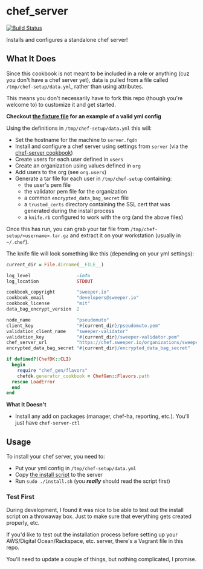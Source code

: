 # chef_server

[![Build Status](https://travis-ci.org/sweeperio/chef-chef_server.svg?branch=master)](https://travis-ci.org/sweeperio/chef-chef_server)

Installs and configures a standalone chef server!

## What It Does

Since this cookbook is not meant to be included in a role or anything (cuz you don't have a chef server yet), data is
pulled from a file called `/tmp/chef-setup/data.yml`, rather than using attributes. 

This  means you don't necessarily have to fork this repo (though you're welcome to) to customize it and get started.

**Checkout [the fixture file] for an example of a valid yml config**

Using the definitions in `/tmp/chef-setup/data.yml` this will:

* Set the hostname for the machine to `server.fqdn`
* Install and configure a chef server using settings from `server` (via the [chef-server cookbook])
* Create users for each user defined in `users`
* Create an organization using values defined in `org`
* Add users to the org (see `org.users`)
* Generate a tar file for each user in `/tmp/chef-setup` containing:
    * the user's pem file
    * the validator pem file for the organization
    * a common `encrypted_data_bag_secret` file
    * a `trusted_certs` directory containing the SSL cert that was generated during the install process
    * a `knife.rb` configured to work with the org (and the above files)

Once this has run, you can grab your tar file from `/tmp/chef-setup/<username>.tar.gz` and extract it on your
workstation (usually in `~/.chef`).

The knife file will look something like this (depending on your yml settings):

```ruby
current_dir = File.dirname(__FILE__)

log_level                 :info
log_location              STDOUT

cookbook_copyright        "sweeper.io"
cookbook_email            "developers@sweeper.io"
cookbook_license          "mit"
data_bag_encrypt_version  2

node_name                 "pseudomuto"
client_key                "#{current_dir}/pseudomuto.pem"
validation_client_name    "sweeper-validator"
validation_key            "#{current_dir}/sweeper-validator.pem"
chef_server_url           "https://chef.sweeper.io/organizations/sweeper"
encrypted_data_bag_secret "#{current_dir}/encrypted_data_bag_secret"

if defined?(ChefDK::CLI)
  begin
    require "chef_gen/flavors"
    chefdk.generator_cookbook = ChefGen::Flavors.path
  rescue LoadError
  end
end
```

**What It Doesn't**

* Install any add on packages (manager, chef-ha, reporting, etc.). You'll just have `chef-server-ctl`

## Usage

To install your chef server, you need to:

* Put your yml config in `/tmp/chef-setup/data.yml`
* Copy [the install script] to the server
* Run `sudo ./install.sh` (you _**really**_ should read the script first)

### Test First

During development, I found it was nice to be able to test out the install script on a throwaway box. Just to make sure
that everything gets created properly, etc.

If you'd like to test out the installation process before setting up your AWS/Digital Ocean/Rackspace, etc. server,
there's a Vagrant file in this repo.

You'll need to update a couple of things, but nothing complicated, I promise.

[the fixture file]: https://github.com/sweeperio/chef-chef_server/blob/master/test/fixtures/data.yml
[chef-server cookbook]: https://github.com/chef-cookbooks/chef-server
[the install script]: https://github.com/sweeperio/chef-chef_server/blob/master/install.sh
